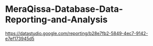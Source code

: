 # MeraQissa-Database-Data-Reporting-and-Analysis

https://datastudio.google.com/reporting/b28e7fb2-5849-4ec7-9142-e7ef173945d5
